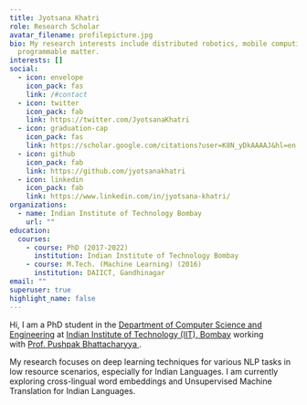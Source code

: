 ```yaml
---
title: Jyotsana Khatri
role: Research Scholar
avatar_filename: profilepicture.jpg
bio: My research interests include distributed robotics, mobile computing and
  programmable matter.
interests: []
social:
  - icon: envelope
    icon_pack: fas
    link: /#contact
  - icon: twitter
    icon_pack: fab
    link: https://twitter.com/JyotsanaKhatri
  - icon: graduation-cap
    icon_pack: fas
    link: https://scholar.google.com/citations?user=K8N_yDkAAAAJ&hl=en
  - icon: github
    icon_pack: fab
    link: https://github.com/jyotsanakhatri
  - icon: linkedin
    icon_pack: fab
    link: https://www.linkedin.com/in/jyotsana-khatri/
organizations:
  - name: Indian Institute of Technology Bombay
    url: ""
education:
  courses:
    - course: PhD (2017-2022)
      institution: Indian Institute of Technology Bombay
    - course: M.Tech. (Machine Learning) (2016)
      institution: DAIICT, Gandhinagar
email: ""
superuser: true
highlight_name: false
---
```

Hi, I am a PhD student in the [Department of Computer Science and Engineering](https://www.cse.iitb.ac.in/~jyotsanak/www.cse.iitb.ac.in) at [Indian Institute of Technology (IIT), Bombay](https://www.cse.iitb.ac.in/~jyotsanak/www.iitb.ac.in) working with [Prof. Pushpak Bhattacharyya ](https://www.cse.iitb.ac.in/~jyotsanak/www.cse.iitb.ac.in/~pb).

My research focuses on deep learning techniques for various NLP tasks in low resource scenarios, especially for Indian Languages. I am currently exploring cross-lingual word embeddings and Unsupervised Machine Translation for Indian Languages.